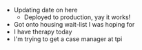 *   Updating date on here
    *   Deployed to production, yay it works!
*   Got onto housing wait-list I was hoping for
*   I have therapy today
*   I'm trying to get a case manager at tpi